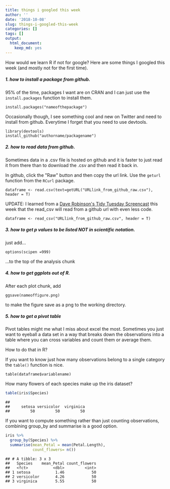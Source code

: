 ```yaml
---
title: things i googled this week
author: ''
date: '2018-10-08'
slug: things-i-googled-this-week
categories: []
tags: []
output:
  html_document:
    keep_md: yes
---
```



How would we learn R if not for google? Here are some things I googled this week (and mostly not for the first time). 

##### 1. how to install a package from github.

95% of the time, packages I want are on CRAN and I can just use the `install.packages` function to install them. 

```
install.packages("nameofthepackage")

````

Occasionally though, I see something cool and new on Twitter and need to install from github. Everytime I forget that you need to use devtools. 

```
library(devtools)
install_github("authorname/packagename")

```

##### 2. how to read data from github.

Sometimes data in a .csv file is hosted on github and it is faster to just read it from there than to download the .csv and then read it back in. 

In github, click the "Raw" button and then copy the url link.  Use the `geturl` function from the `RCurl` package. 

```
dataframe <- read.csv(text=getURL("URLlink_from_github_raw.csv"), header = T)
```

UPDATE: I learned from a [Dave Robinson's Tidy Tuesday Screencast](http://varianceexplained.org/r/tidy-tuesday-college-major/) this week that the read_csv will read from a github url with even less code. 

```
dataframe <- read_csv("URLlink_from_github_raw.csv", header = T)
```
##### 3. how to get p values to be listed NOT in scientific notation.

just add... 

```
options(scipen =999)
```

...to the top of the analysis chunk

##### 4. how to get ggplots out of R.

After each plot chunk, add

```
ggsave(nameoffigure.png)

```

to make the figure save as a png to the working directory. 

##### 5. how to get a pivot table

Pivot tables might me what I miss about excel the most. Sometimes you just want to eyeball a data set in a way that breaks down the observations into a table where you can cross variables and count them or average them. 

How to do that in R?

If you want to know just how many observations belong to a single category the `table()` function is nice. 

```
table(dataframe$variablename)

```
How many flowers of each species make up the iris dataset?


```r
table(iris$Species)
```

```
## 
##     setosa versicolor  virginica 
##         50         50         50
```


If you want to compute something rather than just counting observations, combining group_by and summarise is a good option. 

```r
iris %>%
  group_by(Species) %>%
  summarise(mean_Petal = mean(Petal.Length), 
            count_flowers= n())
```

```
## # A tibble: 3 x 3
##   Species    mean_Petal count_flowers
##   <fct>           <dbl>         <int>
## 1 setosa           1.46            50
## 2 versicolor       4.26            50
## 3 virginica        5.55            50
```

